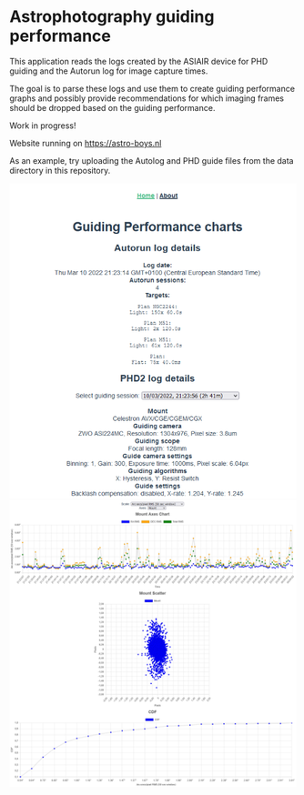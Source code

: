 # Astrophotography guiding performance
This application reads the logs created by the ASIAIR device for PHD guiding and the Autorun log for image capture times.

The goal is to parse these logs and use them to create guiding performance graphs and possibly provide recommendations for which imaging frames should be dropped based on the guiding performance.

Work in progress!

Website running on https://astro-boys.nl

As an example, try uploading the Autolog and PHD guide files from the data directory in this repository.

![example](images/example_text.png)
![example](images/example.png)